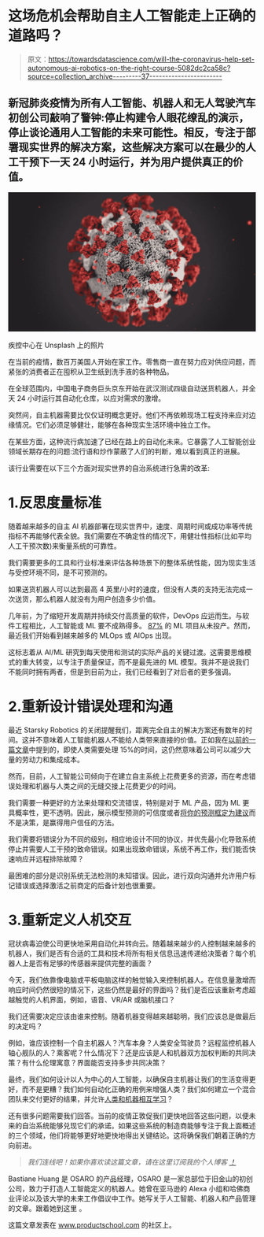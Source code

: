 # 这场危机会帮助自主人工智能走上正确的道路吗？

> 原文：<https://towardsdatascience.com/will-the-coronavirus-help-set-autonomous-ai-robotics-on-the-right-course-5082dc2ca58c?source=collection_archive---------37----------------------->

## 新冠肺炎疫情为所有人工智能、机器人和无人驾驶汽车初创公司敲响了警钟:停止构建令人眼花缭乱的演示，停止谈论通用人工智能的未来可能性。相反，专注于部署现实世界的解决方案，这些解决方案可以在最少的人工干预下一天 24 小时运行，并为用户提供真正的价值。

![](img/c9651b47e1af7c00dfcdb12a4c304633.png)

疾控中心在 Unsplash 上的照片

在当前的疫情，数百万美国人开始在家工作。零售商一直在努力应对供应问题，而紧张的消费者正在囤积从卫生纸到洗手液的各种物品。

在全球范围内，中国电子商务巨头京东开始在武汉测试四级自动送货机器人，并全天 24 小时运行其自动化仓库，以应对需求的激增。

突然间，自主机器需要比仅仅证明概念更好。他们不再依赖现场工程支持来应对边缘情况。它们必须足够健壮，能够在各种现实生活环境中独立工作。

在某些方面，这种流行病加速了已经在路上的自动化未来。它暴露了人工智能创业领域长期存在的问题:流行语和炒作蒙蔽了人们的判断，难以看到真正的进展。

该行业需要在以下三个方面对现实世界的自治系统进行急需的改革:

# 1.反思度量标准

随着越来越多的自主 AI 机器部署在现实世界中，速度、周期时间或成功率等传统指标不再能够代表全貌。我们需要在不确定性的情况下，用健壮性指标(比如平均人工干预次数)来衡量系统的可靠性。

我们需要更多的工具和行业标准来评估各种场景下的整体系统性能，因为现实生活与受控环境不同，是不可预测的。

如果送货机器人可以达到最高 4 英里/小时的速度，但没有人类的支持无法完成一次送货，那么机器人就没有为用户创造多少价值。

几年前，为了缩短开发周期并持续交付高质量的软件，DevOps 应运而生。与软件工程相比，人工智能或 ML 要不成熟得多。 [87%](https://venturebeat.com/2019/07/19/why-do-87-of-data-science-projects-never-make-it-into-production/) 的 ML 项目从未投产。然而，最近我们开始看到越来越多的 MLOps 或 AIOps 出现。

这标志着从 AI/ML 研究到每天使用和测试的实际产品的关键过渡。这需要思维模式的重大转变，以专注于质量保证，而不是最先进的 ML 模型。我并不是说我们不能同时拥有两者，但是到目前为止，我们已经看到了对后者的更多强调。

# 2.重新设计错误处理和沟通

最近 Starsky Robotics 的关闭提醒我们，距离完全自主的解决方案还有数年的时间。这并不意味着人工智能机器人不能给人类带来直接的价值。正如我在[以前的一篇文章](https://medium.com/swlh/what-amazon-doesnt-want-you-to-know-about-its-automation-strategy-9046dd9289aa?source=friends_link&sk=321506da4851aef6a57bdcb2f9bf47ae)中提到的，即使人类需要处理 15%的时间，这仍然意味着公司可以减少大量的劳动力和集成成本。

然而，目前，人工智能公司倾向于在建立自主系统上花费更多的资源，而在考虑错误处理和机器与人类之间的无缝交接上花费更少的时间。

我们需要一种更好的方法来处理和交流错误，特别是对于 ML 产品，因为 ML 更具概率性，更不透明。因此，展示模型预测的可信度或者[将你的预测框定为建议](/three-questions-every-ml-product-manager-must-answer-35d73127cd5d?source=friends_link&sk=06eedcb29ba2e727f1689d7c8cbca80f)而不是决策，是赢得用户信任的方法。

我们需要将错误分为不同的级别，相应地设计不同的协议，并优先最小化导致系统停止并需要人工干预的致命错误。如果出现致命错误，系统不再工作，我们能否快速响应并远程排除故障？

最困难的部分是识别系统无法检测的未知错误。因此，进行双向沟通并允许用户标记错误或选择激活之前商定的后备计划也很重要。

# 3.重新定义人机交互

冠状病毒迫使公司更快地采用自动化并转向云。随着越来越少的人控制越来越多的机器人，我们是否有合适的工具和技术将所有相关信息迅速传递给决策者？每个机器人上是否有足够的传感器来提供完整的画面？

今天，我们依靠像电脑或平板电脑这样的触觉输入来控制机器人。在信息量激增而响应时间仍然很短的情况下，这些仍然是最好的界面吗？我们是否应该重新考虑超越触觉的人机界面，例如，语音、VR/AR 或脑机接口？

我们还需要决定应该由谁来控制。随着机器变得越来越聪明，我们应该总是做最后的决定吗？

例如，谁应该控制一个自主机器人？汽车本身？人类安全驾驶员？远程监控机器人轴心舰队的人？乘客呢？什么情况下？还是应该是人和机器双方加权判断的共同决策？有什么伦理寓意？界面能否支持多步共同决策？

最终，我们如何设计以人为中心的人工智能，以确保自主机器让我们的生活变得更好，而不是更糟？我们如何自动化正确的用例来增强人类？我们如何建立一个混合团队来交付更好的结果，并允许[人类和机器相互学习](/why-dont-we-trust-machines-when-we-obviously-should-dede847dde73?source=friends_link&sk=97eb2c6821e9bf37195d2bc980542d11)？

还有很多问题需要我们回答。当前的疫情正敦促我们更快地回答这些问题，以便未来的自治系统能够兑现它们的承诺。如果这些系统的制造商能够专注于我上面概述的三个领域，他们将能够更好地更快地得出关键结论。这将确保我们朝着正确的方向前进。

> *我们连线吧！如果你喜欢读这篇文章，请在这里订阅我的个人博客* [*！*](https://bastiane.substack.com/)

Bastiane Huang 是 OSARO 的产品经理，OSARO 是一家总部位于旧金山的初创公司，致力于打造人工智能定义的机器人。她曾在亚马逊的 Alexa 小组和哈佛商业评论以及该大学的未来工作倡议中工作。她写关于人工智能、机器人和产品管理的文章。跟着她到这里 。

这篇文章发表在 www.productschool.com 的社区上。